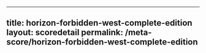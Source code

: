---
        
title: horizon-forbidden-west-complete-edition
layout: scoredetail
permalink: /meta-score/horizon-forbidden-west-complete-edition
---